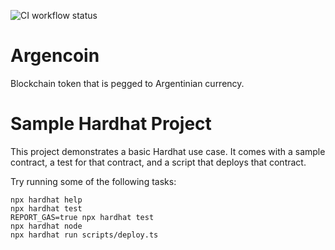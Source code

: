 ![CI workflow status](https://github.com/agustinruatta/argencoin/actions/workflows/CI.yml/badge.svg)

# Argencoin
Blockchain token that is pegged to Argentinian currency.

# Sample Hardhat Project

This project demonstrates a basic Hardhat use case. It comes with a sample contract, a test for that contract, and a script that deploys that contract.

Try running some of the following tasks:

```shell
npx hardhat help
npx hardhat test
REPORT_GAS=true npx hardhat test
npx hardhat node
npx hardhat run scripts/deploy.ts
```
